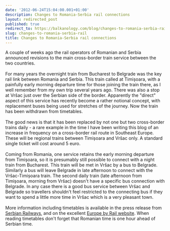 ```yaml
---
date: '2012-06-24T15:04:00.001+01:00'
description: Changes to Romania-Serbia rail connections
layout: redirected_post
published: true
redirect_to: https://balkanology.com/blog/changes-to-romania-serbia-rail/
slug: changes-to-romania-serbia-rail
title: Changes to Romania-Serbia rail connections
---
```


A couple of weeks ago the rail operators of Romanian and Serbia announced revisions to the main cross-border train service between the two countries.<br />
<br />
For many years the overnight train from Bucharest to Belgrade was the key rail link between Romania and Serbia. This train called at Timișoara, with a painfully early morning departure time for those joining the train there, as I well remember from my own trip several years ago. There was also a stop at Vršac just over the Serbian side of the border. Apparently the "direct" aspect of this service has recently become a rather notional concept, with replacement buses being used for stretches of the journey. Now the train has been withdrawn from timetables.<br />
<br />
The good news is that it has been replaced by not one but two cross-border trains daily - a rare example in the time I have been writing this blog of an increase in frequency on a cross-border rail route in Southeast Europe. These will be regional trains between Timișoara and Vršac only. A standard single ticket will cost around 5 euro.<br />
<br />
Coming from Romania, one service retains the early morning departure from Timișoara, so it is presumably still possible to connect with a night train from Bucharest. This train will be met in Vršac by a bus to Belgrade. Similarly a bus will leave Belgrade in late afternoon to connect with the Vršac-Timișoara train. The second daily train (late afternoon from Timișoara, morning from Vršac) doesn't have a specific bus connection with Belgrade. In any case there is a good bus service between Vršac and Belgrade so travellers shouldn't feel restricted to the connecting bus if they want to spend a little more time in Vršac which is a very pleasant town.<br />
<br />
More information including timetables is available in the press release from <a href="http://www.serbianrailways.com/system/en/home/newsplus/viewsingle/_params/newsplus_news_id/35980.html">Serbian Railways</a>, and on the excellent <a href="http://www.europebyrail.eu/revised-rail-service-from-serbia-to-romania">Europe by Rail website</a>. When reading timetables don't forget that Romanian time is one hour ahead of Serbian time.<br />
<br />
<br />
<br />